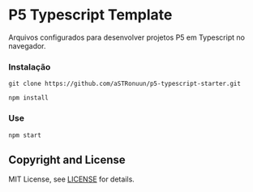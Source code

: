 
# P5 Typescript Template

Arquivos configurados para desenvolver projetos P5 em Typescript no navegador.

### Instalação

```
git clone https://github.com/aSTRonuun/p5-typescript-starter.git
```

```
npm install
```

### Use

```
npm start
```
## Copyright and License

MIT License, see [LICENSE](LICENSE) for details.
